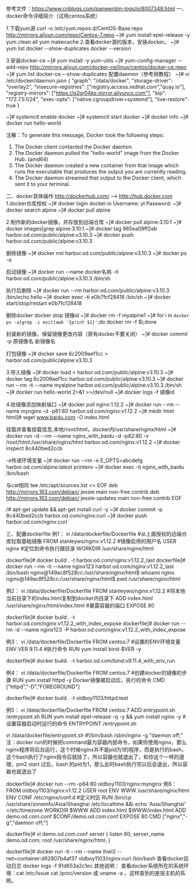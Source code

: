 参考文件：https://www.cnblogs.com/panwenbin-logs/p/8007348.html
一、docker命令详细简介（试用centos系统）

1.下载yum源
curl -o /etc/yum.repos.d/CentOS-Base.repo http://mirrors.aliyun.com/repo/Centos-7.repo
~]# yum install epel-release -y
yum clean all
yum makecache
2.查看docker源的版本，安装docker。
~]# yum list docker --show-duplicates
docker --version

3.安装docker-ce
~]# yum install -y yum-utils
~]# yum-config-manager --add-repo http://mirrors.aliyun.com/docker-ce/linux/centos/docker-ce.repo
~]# yum list docker-ce --show-duplicates
配置daemon（参考频教程）
~]# vi /etc/docker/daemon.json
{
  "graph": "/data/docker",
  "storage-driver": "overlay2",
  "insecure-registries": ["registry.access.redhat.com","quay.io"],
  "registry-mirrors": ["https://q2gr04ke.mirror.aliyuncs.com"],
  "bip": "172.7.5.1/24",
  "exec-opts": ["native.cgroupdriver=systemd"],
  "live-restore": true
}

~]# systemctl enable docker
~]# systemctl start docker
~]# docker info
~]# docker run hello-world

注解：To generate this message, Docker took the following steps:
 1. The Docker client contacted the Docker daemon.
 2. The Docker daemon pulled the "hello-world" image from the Docker Hub.
    (amd64)
 3. The Docker daemon created a new container from that image which runs the
    executable that produces the output you are currently reading.
 4. The Docker daemon streamed that output to the Docker client, which sent it
    to your terminal.
    
二、docker具体操作
http://dockerhub.com/  --> http://hub.docker.com
1.docker仓库授权
~]# docker login docker.io
Username: yl
Password:
~]# docker search alpine
~]# docker pull alpine

2.制作新的docker镜像，并存放到远端仓库
~]# docker pull alpine:3.10.1
~]# docker images|grep alpine:3.10.1
~]# docker tag 965ea09ff2eb harbor.od.com/public/alpine:v3.10.3
~]# docker push harbor.od.com/public/alpine:v3.10.3

删除镜像
~]# docker rmi harbor.od.com/public/alpine:v3.10.3
~]# docker ps -a

启动镜像
~]# docker run --name docker名称 -ti harbor.od.com/public/alpine:v3.10.3 /bin/sh

执行后删除
~]# docker run --rm harbor.od.com/public/alpine:v3.10.3 /bin/echo hello
~]# docker exec -ti e0b7fcf28418 /bin/sh
~]# docker start/stop/restart e0b7fcf28418

删除docker
docker stop 镜像id
~]# docker rm -f myalpine1
~]# for i in `docker ps -a|grep -i exit|awk '{print $1}'`;do docker rm -f $i;done

封装新的镜像，保留镜像更改内容（原有docker不要关闭）
~]# docker commit -p  原镜像名  新镜像名

打包镜像
~]# docker save 6c2009aef1cc > harbor.od.com/public/alpine:v3.10.3

3.导入镜像
~]# docker load < harbor.od.com/public/alpine:v3.10.3
~]# docker tag 6c2009aef1cc harbor.od.com/public/alpine:v3.10.3
~]# docker run --rm -ti --name myalpine harbor.od.com/public/alpine:v3.10.3 /bin/sh
~]# docker run hello-world 2>&1 >>/dev/null
~]# docker logs -f 镜像id

4.给镜像添加映射端口
~]# docker pull nginx:1.12.2
~]# docker run --rm --name mynginx -d -p81:80 harbor.od.com/nginx:v1.12.2
~]# mkdir html
html]# wget www.baidu.com -O index.html

挂载并查看挂载信息,本地/root/html，docker内/usr/share/nginx/html
~]# docker run -d --rm --name nginx_with_baidu -d -p82:80 -v /root/html:/usr/share/nginx/html harbor.od.com/nginx:v1.12.2
~]# docker inspect 8c440bed2ccb

-e传递环境变量
~]# docker run --rm -e E_OPTS=abcdefg  harbor.od.com/alpine:latest printenv
~]# docker exec -ti nginx_with_baidu /bin/bash

与cat相同
tee /etc/apt/sources.list << EOF
deb http://mirrors.163.com/debian/ jessie main non-free contrib
deb http://mirrors.163.com/debian/ jessie-updates main non-free contrib
EOF

/# apt-get update && apt-get install curl -y
~]# docker commit -p 8c440bed2ccb harbor.od.com/nginx:curl
~]# docker push harbor.od.com/nginx:curl

三、配置dockerfile
例1：
vi /data/dockerfile/Dockerfile
#从上面授权的远端仓库拉取基础镜像
FROM stanleyws/nginx:v1.12.2
#镜像启用的用户名
USER nginx
#定位到命令执行跟目录
WORKDIR /usr/share/nginx/html

dockerfile]# docker build . -t harbor.od.com/nginx:v1.12.2_last
dockerfile]# docker run --rm -ti --name nginx123 harbor.od.com/nginx:v1.12.2_last /bin/bash
nginx@149ac8f528cc:/usr/share/nginx/html$ whoami
nginx
nginx@149ac8f528cc:/usr/share/nginx/html$ pwd
/usr/share/nginx/html

例2：
vi /data/dockerfile/Dockerfile
FROM stanleyws/nginx:v1.12.2
#将本地当前目录下的index.html复制到docker内目录下
ADD index.html /usr/share/nginx/html/index.html
#暴露容器的端口
EXPOSE 80

dockerfile]# docker build . -t harbor.od.com/nginx:v1.12.2_with_index_expose
dockerfile]# docker run --rm -d --name nginx123 -P harbor.od.com/nginx:v1.12.2_with_index_expose

例3：
vi /data/dockerfile/Dockerfile
FROM centos:7
#设置的ENV环境变量
ENV VER 9.11.4
#执行命令
RUN yum install bind-$VER -y

dockerfile]# docker build . -t harbor.od.com/bind:v9.11.4_with_env_run

例4：
vi /data/dockerfile/Dockerfile
FROM centos:7
#创建docker的镜像的步骤
RUN yum install httpd -y
Docker镜像被启动后，执行的命令
CMD ["httpd","-D","FOREGROUND"]

dockerfile]# docker build . -t oldboy1103/httpd:test

例5：
vi /data/dockerfile/Dockerfile
FROM centos:7
ADD entrypoint.sh /entrypoint.sh
RUN yum install epel-release -q -y && yum install nginx -y
#设置容器启动时运行的命令
ENTRYPOINT /entrypoint.sh

vi /data/dockerfile/entrypoint.sh
#!/bin/bash
/sbin/nginx -g "daemon off;"
注：docker run的时候把command最为容器内部命令，如果你使用nginx，那么nginx程序将后台运行，这个时候nginx并不是pid为1的程序，而是执行的bash，这个bash执行了nginx指令后就挂了，所以容器也就退出了，和你这个一样的道理，pm2 start 过后，bash 的pid为1，那么此时bash执行完以后会退出，所以容器也就退出了

dockerfile]# docker run --rm -p84:80 oldboy1103/nginx:mynginx
例6：
FROM oldboy1103/nginx:v1.12.2
USER root
ENV WWW /usr/share/nginx/html
ENV CONF /etc/nginx/conf.d
#定义时区
RUN /bin/cp /usr/share/zoneinfo/Asia/Shanghai /etc/localtime &&\ 
    echo 'Asia/Shanghai' >/etc/timezone
WORKDIR $WWW
ADD index.html $WWW/index.html
ADD demo.od.com.conf $CONF/demo.od.com.conf
EXPOSE 80
CMD ["nginx","-g","daemon off;"]

dockerfile]# vi demo.od.com.conf
server {
   listen 80;
   server_name demo.od.com;
   root /usr/share/nginx/html;
}

dockerfile]# docker run -ti --rm --name lhwl2 --net=container:d62807b4af37 oldboy1103/nginx:curl /bin/bash
查看docker启动日志
docker logs -f 91d653a2c1ec
其他说明：
查看docker系统所在的系统环境：cat /etc/issue
cat /proc/version 或 uname -a ，这样查到的是宿主机的系统。 

